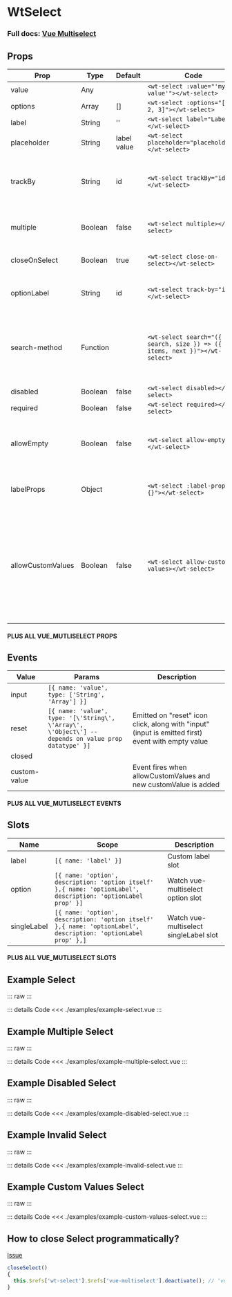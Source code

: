 <script setup>
import ExampleSelect from './examples/example-select.vue';
import ExampleMultipleSelect from './examples/example-multiple-select.vue';
import ExampleDisabledSelect from './examples/example-disabled-select.vue';
import ExampleInvalidSelect from './examples/example-invalid-select.vue';
import ExampleCustomValuesSelect from './examples/example-custom-values-select.vue';
</script>

# WtSelect

### Full docs: [Vue Multiselect](https://vue-multiselect.js.org/)

## Props

| Prop              | Type     | Default     | Code                                                                       | Description                                                                                                                                                                             |
|-------------------|----------|-------------|----------------------------------------------------------------------------|-----------------------------------------------------------------------------------------------------------------------------------------------------------------------------------------|
| value             | Any      |             | `<wt-select :value="'my value'"></wt-select>`                              |                                                                                                                                                                                         |
| options           | Array    | []          | `<wt-select :options="[1, 2, 3]"></wt-select>`                             |                                                                                                                                                                                         |
| label             | String   | ''          | `<wt-select label="Label"></wt-select>`                                    |                                                                                                                                                                                         |
| placeholder       | String   | label value | `<wt-select placeholder="placeholder"></wt-select>`                        |                                                                                                                                                                                         |
| trackBy           | String   | id          | `<wt-select trackBy="id"></wt-select>`                                     | Used to compare objects. IF OPTIONS ARE STRINGS, PROP "null" VALUE IS REQUIRED.                                                                                                         |
| multiple          | Boolean  | false       | `<wt-select multiple></wt-select>`                                         | VUE-MULTISELECT PROP: Make multiselect                                                                                                                                                  |
| closeOnSelect     | Boolean  | true        | `<wt-select close-on-select></wt-select>`                                  | VUE-MULTISELECT PROP                                                                                                                                                                    |
| optionLabel       | String   | id          | `<wt-select track-by="id"></wt-select>`                                    | Used to compare objects. Only use if options are objects                                                                                                                                |
| search-method     | Function |             | `<wt-select search="({ search, size }) => ({ items, next })"></wt-select>` | External search api function. Select works in api mode, if passed.Response object should have "items" and "next" properties                                                             |
| disabled          | Boolean  | false       | `<wt-select disabled></wt-select>`                                         |                                                                                                                                                                                         |
| required          | Boolean  | false       | `<wt-select required></wt-select>`                                         |                                                                                                                                                                                         |
| allowEmpty        | Boolean  | false       | `<wt-select allow-empty></wt-select>`                                      | Allows to remove all selected values. Otherwise one must be left selected.                                                                                                              |
| labelProps        | Object   |             | `<wt-select :label-props="{}"></wt-select>`                                | Object with props, passed down to wt-label as props                                                                                                                                     |
| allowCustomValues | Boolean  | false       | `<wt-select allow-custom-values></wt-select>`                              | llows to add custom values. After addition custom value will be in this.value and in options.Custom value will be cleared after the page is reloaded if it was not selected as a value' |

#### PLUS ALL VUE_MUTLISELECT PROPS

## Events

| Value        | Params                                                                                               | Description                                                                                       |
|--------------|------------------------------------------------------------------------------------------------------|---------------------------------------------------------------------------------------------------|
| input        | `[{ name: 'value', type: ['String', 'Array'] }]`                                                     |                                                                                                   |
| reset        | `[{ name: 'value', type: '[\'String\', \'Array\', \'Object\'] -- depends on value prop datatype' }]` | Emitted on "reset" icon click, along with "input" (input is emitted first) event with empty value |
| closed       |                                                                                                      |                                                                                                   |
| custom-value |                                                                                                      | Event fires when allowCustomValues and new customValue is added                                   |

#### PLUS ALL VUE_MUTLISELECT EVENTS

## Slots

| Name        | Scope                                                                                                          | Description                            |
|-------------|----------------------------------------------------------------------------------------------------------------|----------------------------------------|
| label       | `[{ name: 'label' }]`                                                                                          | Custom label slot                      |
| option      | `[{ name: 'option', description: 'option itself' },{ name: 'optionLabel', description: 'optionLabel prop' }]`  | Watch vue-multiselect option slot      |
| singleLabel | `[{ name: 'option', description: 'option itself' },{ name: 'optionLabel', description: 'optionLabel prop' },]` | Watch vue-multiselect singleLabel slot |

#### PLUS ALL VUE_MUTLISELECT SLOTS

## Example Select

::: raw
<ExampleSelect/>
:::

::: details Code
<<< ./examples/example-select.vue
:::

## Example Multiple Select

::: raw
<ExampleMultipleSelect/>
:::

::: details Code
<<< ./examples/example-multiple-select.vue
:::

## Example Disabled Select

::: raw
<ExampleDisabledSelect/>
:::

::: details Code
<<< ./examples/example-disabled-select.vue
:::

## Example Invalid Select

::: raw
<ExampleInvalidSelect/>
:::

::: details Code
<<< ./examples/example-invalid-select.vue
:::

## Example Custom Values Select

::: raw
<ExampleCustomValuesSelect/>
:::

::: details Code
<<< ./examples/example-custom-values-select.vue
:::

## How to close Select programmatically?

[Issue](https://github.com/shentao/vue-multiselect/pull/947/files/05760bd1e92ce53353a1733aee054a996738f181)

```js
closeSelect()
{
  this.$refs['wt-select'].$refs['vue-multiselect'].deactivate(); // 'vue-multiselect' ref is always present
}
```
